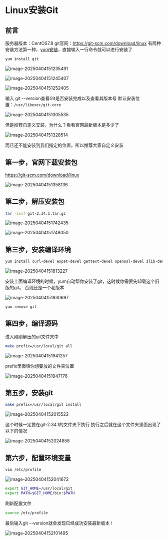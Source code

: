 # Linux安装Git

## 前言

服务器版本：CentOS7.8
git官网：https://git-scm.com/download/linux
有两种安装方法第一种，[yum安装](https://so.csdn.net/so/search?q=yum安装&spm=1001.2101.3001.7020)，直接输入一行命令就可以进行安装了

```bash
yum install git
```

![image-20250404151235491](https://picgo-q1uill.oss-cn-chengdu.aliyuncs.com/img-for-typora/image-20250404151235491.png)

![image-20250404151245407](https://picgo-q1uill.oss-cn-chengdu.aliyuncs.com/img-for-typora/image-20250404151245407.png)

![image-20250404151252405](https://picgo-q1uill.oss-cn-chengdu.aliyuncs.com/img-for-typora/image-20250404151252405.png)





输入 git --version查看Git是否安装完成以及查看其版本号
默认安装位置：`/usr/libexec/git-core`



![image-20250404151305535](https://picgo-q1uill.oss-cn-chengdu.aliyuncs.com/img-for-typora/image-20250404151305535.png)





但是推荐自定义安装，为什么？看看官网最新版本是多少了



![image-20250404151328514](https://picgo-q1uill.oss-cn-chengdu.aliyuncs.com/img-for-typora/image-20250404151328514.png)





而且还不能安装到我们指定的位置，所以推荐大家自定义安装



## 第一步，官网下载安装包



https://git-scm.com/download/linux



![image-20250404151358136](https://picgo-q1uill.oss-cn-chengdu.aliyuncs.com/img-for-typora/image-20250404151358136.png)



## 第二步，解压安装包

```bash
tar -zxvf git-2.34.1.tar.gz 
```

![image-20250404151742435](https://picgo-q1uill.oss-cn-chengdu.aliyuncs.com/img-for-typora/image-20250404151742435.png)



![image-20250404151748050](https://picgo-q1uill.oss-cn-chengdu.aliyuncs.com/img-for-typora/image-20250404151748050.png)



## 第三步，安装编译环境

```bash
yum install curl-devel expat-devel gettext-devel openssl-devel zlib-devel gcc perl-ExtUtils-MakeMaker
```



![image-20250404151813227](https://picgo-q1uill.oss-cn-chengdu.aliyuncs.com/img-for-typora/image-20250404151813227.png)



安装上面编译环境的时候，yum自动帮你安装了git，这时候你需要先卸载这个旧版的git。
否则还是一个老版本



![image-20250404151830697](https://picgo-q1uill.oss-cn-chengdu.aliyuncs.com/img-for-typora/image-20250404151830697.png)



```bash
yum remove git
```



## 第四步，编译源码

进入刚刚解压的git文件夹中

```bash
make prefix=/usr/local/git all
```



![image-20250404151941257](https://picgo-q1uill.oss-cn-chengdu.aliyuncs.com/img-for-typora/image-20250404151941257.png)





prefix里面填你想要放的文件夹位置



![image-20250404151947176](https://picgo-q1uill.oss-cn-chengdu.aliyuncs.com/img-for-typora/image-20250404151947176.png)



## 第五步，安装git

```bash
make prefix=/usr/local/git install
```



![image-20250404152015522](https://picgo-q1uill.oss-cn-chengdu.aliyuncs.com/img-for-typora/image-20250404152015522.png)



这个时候一定要在git-2.34.1的文件夹下执行
执行之后就在这个文件夹里面出现了以下的情况



![image-20250404152024858](https://picgo-q1uill.oss-cn-chengdu.aliyuncs.com/img-for-typora/image-20250404152024858.png)





## 第六步，配置环境变量

```bash
vim /etc/profile
```



![image-20250404152041672](https://picgo-q1uill.oss-cn-chengdu.aliyuncs.com/img-for-typora/image-20250404152041672.png)



```bash
export GIT_HOME=/usr/local/git
export PATH=$GIT_HOME/bin:$PATH
```





刷新配置文件

```bash
source /etc/profile
```



最后输入git --version就会发现已经成功安装最新版本！

![image-20250404152101495](https://picgo-q1uill.oss-cn-chengdu.aliyuncs.com/img-for-typora/image-20250404152101495.png)